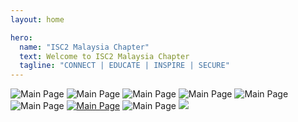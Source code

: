 ```yaml
---
layout: home

hero:
  name: "ISC2 Malaysia Chapter"
  text: Welcome to ISC2 Malaysia Chapter
  tagline: "CONNECT | EDUCATE | INSPIRE | SECURE"
---
```


![Main Page](/main-1.png)
![Main Page](/main-2.png)
![Main Page](/main-3.png)
![Main Page](/main-4.png)
![Main Page](/main-5.png)
![Main Page](/main-6.png)
[![Main Page](/main-7.png)](https://www.isc2.org/training/partners)
![Main Page](/main-8.png)
<img src="/main-9.jpeg" style="margin: auto">